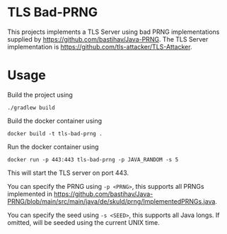 # TLS Bad-PRNG
This projects implements a TLS Server using bad PRNG implementations supplied by https://github.com/bastihav/Java-PRNG.
The TLS Server implementation is https://github.com/tls-attacker/TLS-Attacker.

# Usage
Build the project using

``./gradlew build``

Build the docker container using

``docker build -t tls-bad-prng .``

Run the docker container using

``docker run -p 443:443 tls-bad-prng -p JAVA_RANDOM -s 5``

This will start the TLS server on port 443.

You can specify the PRNG using ``-p <PRNG>``, this supports all PRNGs implemented in https://github.com/bastihav/Java-PRNG/blob/main/src/main/java/de/skuld/prng/ImplementedPRNGs.java.

You can specify the seed using ``-s <SEED>``, this supports all Java longs. If omitted, will be seeded using the current UNIX time.